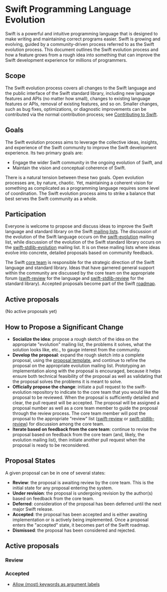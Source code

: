 # Swift Programming Language Evolution

Swift is a powerful and intuitive programming language that is designed to make writing and maintaining correct programs easier. Swift is growing and evolving, guided by a community-driven process referred to as the Swift evolution process. This document outlines the Swift evolution process and how a feature grows from a rough idea into something that can improve the Swift development experience for millions of programmers.

## Scope

The Swift evolution process covers all changes to the Swift language and the public interface of the Swift standard library, including new language features and APIs (no matter how small), changes to existing language features or APIs, removal of existing features, and so on. Smaller changes, such as bug fixes, optimizations, or diagnostic improvements can be contributed via the normal contribution process; see [Contributing to Swift](http://www.swift.org/contributing.html).

## Goals

The Swift evolution process aims to leverage the collective ideas, insights, and experience of the Swift community to improve the Swift development experience. Its two primary goals are:

* Engage the wider Swift community in the ongoing evolution of Swift, and
* Maintain the vision and conceptual coherence of Swift.

There is a natural tension between these two goals. Open evolution processes are, by nature, chaotic. Yet, maintaining a coherent vision for something as complicated as a programming language requires some level of coordination. The Swift evolution process aims to strike a balance that best serves the Swift community as a whole.

## Participation

Everyone is welcome to propose and discuss ideas to improve the Swift language and standard library on the Swift [mailing lists](http://www.swift.org/mailing_lists.html). The discussion of the evolution of the Swift language occurs on the [swift-evolution](mailto:swift-evolution@swift.org) mailing list, while discussion of the evolution of the Swift standard library occurs on the [swift-stdlib-evolution](mailto:swift-stdlib-evolution@swift.org) mailing list. It is on these mailing lists where ideas evolve into concrete, detailed proposals based on community feedback.

The Swift [core team](http://www.swift.org/community.html#core-team) is responsible for the strategic direction of the Swift language and standard library. Ideas that have garnered general support within the community are discussed by the core team on the appropriate forum ([swift-review](mailto:swift-review@swift.org) for the language and [swift-stdlib-review](mailto:swift-stdlib-review@swift.org) for the standard library). Accepted proposals become part of the Swift [roadmap](roadmap.md).

## Active proposals
[Active proposals]: #active-proposals

(No active proposals yet)

## How to Propose a Significant Change

* **Socialize the idea**: propose a rough sketch of the idea on the appropriate "evolution" mailing list, the problems it solves, what the solution looks like, etc., to gauge interest from the community.
* **Develop the proposal**: expand the rough sketch into a complete proposal, using the [proposal template](0000-template.md), and continue to refine the proposal on the appropriate evolution mailing list. Prototyping an implementation along with the proposal is encouraged, because it helps ensure both technical feasibility of the proposal as well as validating that the proposal solves the problems it is meant to solve.
* **Officially propose the change**: initiate a pull request to the swift-evolution repository to indicate to the core team that you would like the proposal to be reviewed. When the proposal is sufficiently detailed and clear, the pull request will be accepted. The proposal will be assigned a proposal number as well as a core team member to guide the proposal through the review process. The core team member will post the proposal to the appropriate "review" list ([swift-review](mailto:swift-review@swift.org) or [swift-stdlib-review](mailto:swift-stdlib-review@swift.org)) for discussion among the core team.
* **Iterate based on feedback from the core team**: continue to revise the proposal based on feedback from the core team (and, likely, the evolution mailing list), then initiate another pull request when the proposal is ready to be reconsidered.

## Proposal States
A given proposal can be in one of several states:

* **Review**: the proposal is awaiting review by the core team. This is the initial state for any proposal entering the system.
* **Under revision**: the proposal is undergoing revision by the author(s) based on feedback from the core team.
* **Deferred**: consideration of the proposal has been deferred until the next major Swift release.
* **Accepted**: the proposal has been accepted and is either awaiting implementation or is actively being implemented. Once a proposal enters the "accepted" state, it becomes part of the Swift roadmap.
* **Dismissed**: the proposal has been considered and rejected.

## Active proposals

### Review

### Accepted
* [Allow (most) keywords as argument labels](proposals/0001-keywords-as-argument-labels.md)
